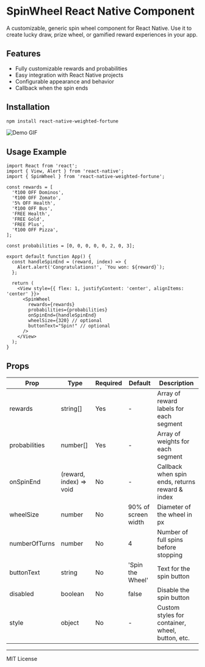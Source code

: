 # SpinWheel React Native Component

A customizable, generic spin wheel component for React Native. Use it to create lucky draw, prize wheel, or gamified reward experiences in your app.

## Features
- Fully customizable rewards and probabilities
- Easy integration with React Native projects
- Configurable appearance and behavior
- Callback when the spin ends

## Installation

```sh
npm install react-native-weighted-fortune
```

![Demo GIF](https://shorturl.at/Mvji8)

## Usage Example

```tsx
import React from 'react';
import { View, Alert } from 'react-native';
import { SpinWheel } from 'react-native-weighted-fortune';

const rewards = [
  '₹100 OFF Dominos',
  '₹100 OFF Zomato',
  '5% OFF Health',
  '₹100 OFF Bus',
  'FREE Health',
  'FREE Gold',
  'FREE Plus',
  '₹100 OFF Pizza',
];

const probabilities = [0, 0, 0, 0, 0, 2, 0, 3];

export default function App() {
  const handleSpinEnd = (reward, index) => {
    Alert.alert('Congratulations!', `You won: ${reward}`);
  };

  return (
    <View style={{ flex: 1, justifyContent: 'center', alignItems: 'center' }}>
      <SpinWheel
        rewards={rewards}
        probabilities={probabilities}
        onSpinEnd={handleSpinEnd}
        wheelSize={320} // optional
        buttonText="Spin!" // optional
      />
    </View>
  );
}
```

## Props

| Prop           | Type                       | Required | Default             | Description                                      |
|----------------|----------------------------|----------|---------------------|--------------------------------------------------|
| rewards        | string[]                   | Yes      | -                   | Array of reward labels for each segment          |
| probabilities  | number[]                   | Yes      | -                   | Array of weights for each segment                |
| onSpinEnd      | (reward, index) => void    | No       | -                   | Callback when spin ends, returns reward & index  |
| wheelSize      | number                     | No       | 90% of screen width | Diameter of the wheel in px                      |
| numberOfTurns  | number                     | No       | 4                   | Number of full spins before stopping             |
| buttonText     | string                     | No       | 'Spin the Wheel'    | Text for the spin button                         |
| disabled       | boolean                    | No       | false               | Disable the spin button                          |
| style          | object                     | No       | -                   | Custom styles for container, wheel, button, etc. |

---

MIT License
